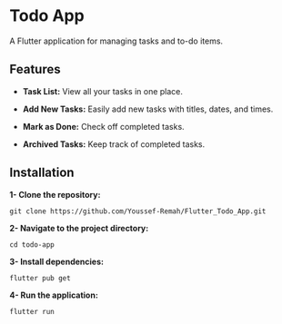 # Todo App

A Flutter application for managing tasks and to-do items.

## Features
- **Task List:** View all your tasks in one place.

- **Add New Tasks:** Easily add new tasks with titles, dates, and times.

- **Mark as Done:** Check off completed tasks.

- **Archived Tasks:** Keep track of completed tasks.

## Installation
**1- Clone the repository:**

`git clone https://github.com/Youssef-Remah/Flutter_Todo_App.git`

**2- Navigate to the project directory:**

`cd todo-app`

**3- Install dependencies:**

`flutter pub get`

**4- Run the application:**

`flutter run`
